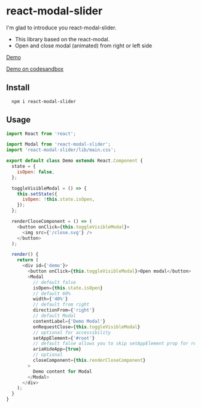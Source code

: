 # react-modal-slider

I'm glad to introduce you react-modal-slider.

- This library based on the react-modal.
- Open and close modal (animated) from right or left side

[Demo](https://mallchel.github.io/react-modal-slider.html)

[Demo on codesandbox](https://codesandbox.io/s/6z27rnz0lr)

## Install

```
  npm i react-modal-slider
```

## Usage

```js
import React from 'react';

import Modal from 'react-modal-slider';
import 'react-modal-slider/lib/main.css';

export default class Demo extends React.Component {
  state = {
    isOpen: false,
  };

  toggleVisibleModal = () => {
    this.setState({
      isOpen: !this.state.isOpen,
    });
  };

  renderCloseComponent = () => (
    <button onClick={this.toggleVisibleModal}>
      <img src={'/close.svg'} />
    </button>
  );

  render() {
    return (
      <div id={'demo'}>
        <button onClick={this.toggleVisibleModal}>Open modal</button>
        <Modal
          // default false
          isOpen={this.state.isOpen}
          // default 60%
          width={'40%'}
          // default from right
          directionFrom={'right'}
          // default Modal
          contentLabel={'Demo Modal'}
          onRequestClose={this.toggleVisibleModal}
          // optional for accessibility
          setAppElement={'#root'}
          // default false allows you to skip setAppElement prop for react-modal
          ariaHideApp={true}
          // optional
          closeComponent={this.renderCloseComponent}
        >
          Demo content for Modal
        </Modal>
      </div>
    );
  }
}
```
